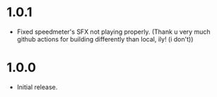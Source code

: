 # 1.0.1
- Fixed speedmeter's SFX not playing properly. (Thank u very much github actions for building differently than local, ily! (i don't))

# 1.0.0
- Initial release.